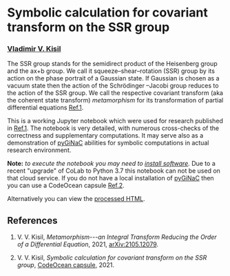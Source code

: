 # Symbolic calculation for covariant transform on the SSR group

### [Vladimir V. Kisil](http://www1.maths.leeds.ac.uk/~kisilv/)

The SSR group stands for the semidirect product of the Heisenberg group and the ax+b group. We call it squeeze–shear–rotation (SSR) group by its action on the phase portrait of a Gaussian state. If  Gaussian is chosen as a vacuum state then the action of the Schrödinger –Jacobi group reduces to the action of the SSR group. We call the respective covariant transform (aka the coherent state transform) *metamorphism* for its transformation of partial differential equations [Ref.1](#refKisil21c). 

This is a working Jupyter notebook which were used for research published in [Ref.1](#refKisil21c). The notebook is very detailed, with numerous cross-checks of the correctness and supplementary computations. It may serve also as a demonstration of [pyGiNaC](http://moebinv.sourceforge.net/pyGiNaC.html) abilities for symbolic computations in actual research environment. 

**Note:** *to execute the notebook you may need to [install software](https://colab.research.google.com/github/vvkisil/MoebInv-notebooks/blob/master/Introduction/Software_installation_GUI_integration.ipynb).* Due to a recent "upgrade" of CoLab to Python 3.7 this notebook can not be used on that cloud service. If you do not have a local installation of  [pyGiNaC](#http://moebinv.sourceforge.net/pyGiNaC.html) then you can use a CodeOcean capsule [Ref.2](#refKisil21b).

Alternatively you can view the [processed HTML](http://www1.maths.leeds.ac.uk/~kisilv/SSR-group-computations/ssr_group.html).

## References

   <a id="refKisil21c"></a>
1. V. V. Kisil, *Metamorphism---an Integral Transform Reducing the Order of a Differential Equation*, 2021, [arXiv:2105.12079](http://arxiv.org/abs/2105.12079).

   <a id="refKisil21b"></a>
2.  V. V. Kisil, *Symbolic calculation for covariant transform on the SSR group*, [CodeOcean capsule](https://codeocean.com/capsule/2676832/tree), 2021.

